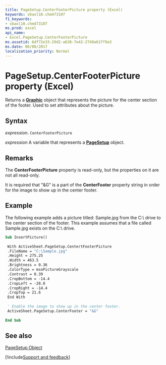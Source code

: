 ```yaml
---
title: PageSetup.CenterFooterPicture property (Excel)
keywords: vbaxl10.chm473107
f1_keywords:
- vbaxl10.chm473107
ms.prod: excel
api_name:
- Excel.PageSetup.CenterFooterPicture
ms.assetid: 6df72e33-29d2-a638-7e42-2749a61ff9a3
ms.date: 06/08/2017
localization_priority: Normal
---
```



# PageSetup.CenterFooterPicture property (Excel)

Returns a  **[Graphic](Excel.Graphic.md)** object that represents the picture for the center section of the footer. Used to set attributes about the picture.


## Syntax

_expression_. `CenterFooterPicture`

_expression_ A variable that represents a **[PageSetup](Excel.PageSetup.md)** object.


## Remarks

The  **CenterFooterPicture** property is read-only, but the properties on it are not all read-only.

It is required that "&G" is a part of the  **CenterFooter** property string in order for the image to show up in the center footer.


## Example

The following example adds a picture titled: Sample.jpg from the C:\ drive to the center section of the footer. This example assumes that a file called Sample.jpg exists on the C:\ drive.


```vb
Sub InsertPicture() 
 
 With ActiveSheet.PageSetup.CentertFooterPicture 
 .FileName = "C:\Sample.jpg" 
 .Height = 275.25 
 .Width = 463.5 
 .Brightness = 0.36 
 .ColorType = msoPictureGrayscale 
 .Contrast = 0.39 
 .CropBottom = -14.4 
 .CropLeft = -28.8 
 .CropRight = -14.4 
 .CropTop = 21.6 
 End With 
 
 ' Enable the image to show up in the center footer. 
 ActiveSheet.PageSetup.CenterFooter = "&G" 
 
End Sub
```


## See also


[PageSetup Object](Excel.PageSetup.md)

[!include[Support and feedback](~/includes/feedback-boilerplate.md)]